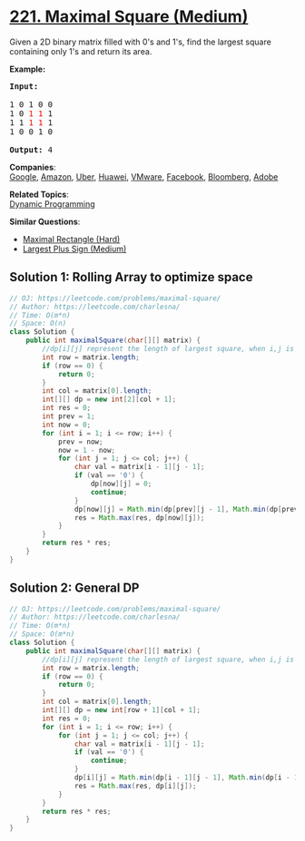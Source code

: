 # [221. Maximal Square (Medium)](https://leetcode.com/problems/maximal-square/)

<p>Given a 2D binary matrix filled with 0's and 1's, find the largest square containing only 1's and return its area.</p>

<p><strong>Example:</strong></p>

<pre><strong>Input: 
</strong>
1 0 1 0 0
1 0 <font color="red">1</font> <font color="red">1</font> 1
1 1 <font color="red">1</font> <font color="red">1</font> 1
1 0 0 1 0

<strong>Output: </strong>4
</pre>

**Companies**:  
[Google](https://leetcode.com/company/google), [Amazon](https://leetcode.com/company/amazon), [Uber](https://leetcode.com/company/uber), [Huawei](https://leetcode.com/company/huawei), [VMware](https://leetcode.com/company/vmware), [Facebook](https://leetcode.com/company/facebook), [Bloomberg](https://leetcode.com/company/bloomberg), [Adobe](https://leetcode.com/company/adobe)

**Related Topics**:  
[Dynamic Programming](https://leetcode.com/tag/dynamic-programming/)

**Similar Questions**:
* [Maximal Rectangle (Hard)](https://leetcode.com/problems/maximal-rectangle/)
* [Largest Plus Sign (Medium)](https://leetcode.com/problems/largest-plus-sign/)

## Solution 1: Rolling Array to optimize space

```java
// OJ: https://leetcode.com/problems/maximal-square/
// Author: https://leetcode.com/charlesna/
// Time: O(m*n)
// Space: O(n)
class Solution {
    public int maximalSquare(char[][] matrix) {
        //dp[i][j] represent the length of largest square, when i,j is the right bottom corner
        int row = matrix.length;
        if (row == 0) {
            return 0;
        }
        int col = matrix[0].length;
        int[][] dp = new int[2][col + 1];
        int res = 0;
        int prev = 1;
        int now = 0;
        for (int i = 1; i <= row; i++) {
            prev = now;
            now = 1 - now;
            for (int j = 1; j <= col; j++) {
                char val = matrix[i - 1][j - 1];
                if (val == '0') {
                    dp[now][j] = 0;
                    continue;
                }
                dp[now][j] = Math.min(dp[prev][j - 1], Math.min(dp[prev][j], dp[now][j - 1])) + 1;
                res = Math.max(res, dp[now][j]);
            }
        }
        return res * res;
    }
}

```

## Solution 2: General DP

```java
// OJ: https://leetcode.com/problems/maximal-square/
// Author: https://leetcode.com/charlesna/
// Time: O(m*n)
// Space: O(m*n)
class Solution {
    public int maximalSquare(char[][] matrix) {
        //dp[i][j] represent the length of largest square, when i,j is the right bottom corner
        int row = matrix.length;
        if (row == 0) {
            return 0;
        }
        int col = matrix[0].length;
        int[][] dp = new int[row + 1][col + 1];
        int res = 0;
        for (int i = 1; i <= row; i++) {
            for (int j = 1; j <= col; j++) {
                char val = matrix[i - 1][j - 1];
                if (val == '0') {
                    continue;
                }
                dp[i][j] = Math.min(dp[i - 1][j - 1], Math.min(dp[i - 1][j], dp[i][j - 1])) + 1;
                res = Math.max(res, dp[i][j]);
            }
        }
        return res * res;
    }
}
```